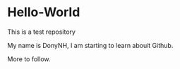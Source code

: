 # Hello-World
This is a test repository

My name is DonyNH, I am starting to learn abouit Github.

More to follow.

